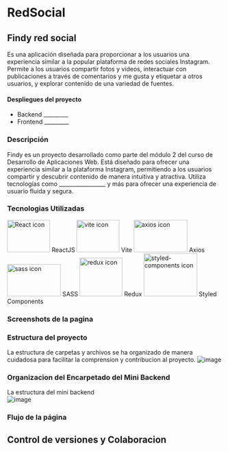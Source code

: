 # RedSocial

## Findy red social
Es una aplicación diseñada para proporcionar a los usuarios una experiencia similar a la popular plataforma de redes sociales Instagram. Permite a los usuarios compartir fotos y videos,   interactuar con publicaciones a través de comentarios y me gusta y etiquetar a otros usuarios, y explorar contenido de una variedad de fuentes.

#### Despliegues del proyecto 
- Backend _________
- Frontend _________

### Descripción
Findy es un proyecto desarrollado como parte del módulo 2 del curso de Desarrollo de Aplicaciones Web. Está diseñado para ofrecer una experiencia similar a la plataforma Instagram, permitiendo a los usuarios compartir y descubrir contenido de manera intuitiva y atractiva. Utiliza tecnologías como _________________ y más para ofrecer una experiencia de usuario fluida y segura.

### Tecnologias Utilizadas
<img src="https://github.com/EmmanuelUs4/RedSocial/assets/120135105/ebd04604-3832-4742-b08c-d5ffaaeea1d9" alt="React icon" width="100" height="75">
ReactJS

<img src="https://github.com/EmmanuelUs4/RedSocial/assets/120135105/8b617fa3-b0b5-40e4-9c47-100f36535496" alt="vite icon" width="100" height="75">
Vite

<img src="https://github.com/EmmanuelUs4/RedSocial/assets/120135105/70dd4713-f460-4c61-97da-89fc9a9090d7" alt="axios icon" width="125" height="75">
Axios

<img src="https://github.com/EmmanuelUs4/RedSocial/assets/120135105/5e59f002-0f7f-425b-b481-4eced8771d59" alt="sass icon" width="125" height="75">
SASS

<img src="https://github.com/EmmanuelUs4/RedSocial/assets/120135105/4e886c21-fda0-4c15-bb1f-d2642d563589" alt="redux icon" width="100" height="90">
Redux

<img src="https://github.com/EmmanuelUs4/RedSocial/assets/120135105/2e721f64-9078-4985-86df-f7f5d6906f1a" alt="styled-components icon" width="125" height="100">
Styled Components

### Screenshots de la pagina 


### Estructura del proyecto

La estructura de carpetas y archivos se ha organizado de manera cuidadosa para facilitar la comprension y contribucion al proyecto.
![image](https://github.com/EmmanuelUs4/RedSocial/assets/117688109/5b4df44c-c19e-4b97-ac07-1834e0b9b2e2)


### Organizacion del Encarpetado del Mini Backend
La estructura del mini backend <br>
![image](https://github.com/EmmanuelUs4/RedSocial/assets/117688109/7186f7fd-073a-4fa2-80b6-8eb335a2c20f)

### Flujo de la página



## Control de versiones y Colaboracion 













